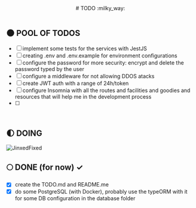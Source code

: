 <div align="center">
  # TODO :milky_way:
</div>

</br>

## :new_moon: POOL OF TODOS

* [ ] implement some tests for the services with JestJS
* [ ] creating .env and .env.example for environment configurations
* [ ] configure the password for more security: encrypt and delete the password typed by the user
* [ ] configure a middleware for not allowing DDOS atacks
* [ ] create JWT auth with a range of 24h/token
* [ ] configure Insomnia with all the routes and facilities and goodies and resources that will help me in the development process
* [ ] 

</br>

## :first_quarter_moon: DOING 

<img alt="JinxedFixed" src="./git_assets/jinxfix.gif" />

</br>

## :full_moon: DONE (for now) ✓

* [x] create the TODO.md and README.me
* [x] do some PostgreSQL (with Docker), probably use the typeORM with it for some DB configuration in the database folder

</br>
